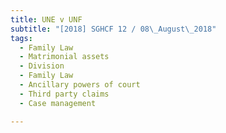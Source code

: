 ```yaml
---
title: UNE v UNF 
subtitle: "[2018] SGHCF 12 / 08\_August\_2018"
tags:
  - Family Law
  - Matrimonial assets
  - Division
  - Family Law
  - Ancillary powers of court
  - Third party claims
  - Case management

---
```


